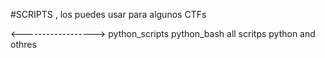 #SCRIPTS , los puedes usar para algunos CTFs

<------------------>
python_scripts
python_bash
all scritps python and othres 
